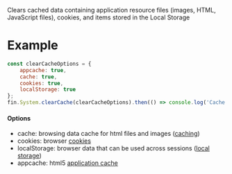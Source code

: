 Clears cached data containing application resource files (images, HTML, JavaScript files), cookies, and items stored in the Local Storage
# Example
```js
const clearCacheOptions = {
    appcache: true,
    cache: true,
    cookies: true,
    localStorage: true
};
fin.System.clearCache(clearCacheOptions).then(() => console.log('Cache cleared')).catch(err => console.log(err));
```
#### Options

* cache: browsing data cache for html files and images ([caching](https://developer.mozilla.org/en-US/docs/Web/HTTP/Caching))
* cookies: browser [cookies](https://developer.mozilla.org/en-US/docs/Web/HTTP/Cookies)
* localStorage: browser data that can be used across sessions ([local storage](https://developer.mozilla.org/en-US/docs/Web/API/Window/localStorage))
* appcache: html5 [application cache](https://developer.mozilla.org/en-US/docs/Web/HTML/Using_the_application_cache)
